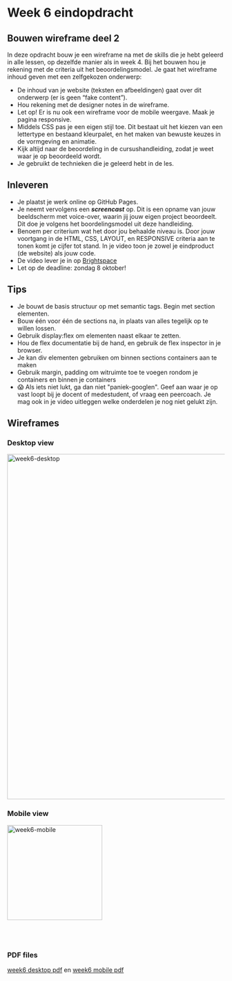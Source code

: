 # Week 6 eindopdracht

## Bouwen wireframe deel 2 

In deze opdracht bouw je een wireframe na met de skills die je hebt geleerd in alle lessen, op dezelfde manier als in week 4. Bij het bouwen hou je rekening met de criteria uit het beoordelingsmodel. Je gaat het wireframe inhoud geven met een zelfgekozen onderwerp: 

- De inhoud van je website (teksten en afbeeldingen) gaat over dit onderwerp (er is geen “fake content”). 
- Hou rekening met de designer notes in de wireframe. 
- Let op! Er is nu ook een wireframe voor de mobile weergave. Maak je pagina responsive. 
- Middels CSS pas je een eigen stijl toe. Dit bestaat uit het kiezen van een lettertype en bestaand kleurpalet, en het maken van bewuste keuzes in de vormgeving en animatie.
- Kijk altijd naar de beoordeling in de cursushandleiding, zodat je weet waar je op beoordeeld wordt.
- Je gebruikt de technieken die je geleerd hebt in de les.

## Inleveren
 
- Je plaatst je werk online op GitHub Pages.
- Je neemt vervolgens een ***screencast*** op. Dit is een opname van jouw beeldscherm met voice-over, waarin jij jouw eigen project beoordeelt. Dit doe je volgens het boordelingsmodel uit deze handleiding.
- Benoem per criterium wat het door jou behaalde niveau is. Door jouw voortgang in de HTML, CSS, LAYOUT, en RESPONSIVE criteria aan te tonen komt je cijfer tot stand. In je video toon je zowel je eindproduct (de website) als jouw code.
- De video lever je in op [Brightspace](https://brightspace.hr.nl)
- Let op de deadline: zondag 8 oktober!

## Tips

- Je bouwt de basis structuur op met semantic tags. Begin met section elementen.
- Bouw één voor één de sections na, in plaats van alles tegelijk op te willen lossen.
- Gebruik display:flex om elementen naast elkaar te zetten.
- Hou de flex documentatie bij de hand, en gebruik de flex inspector in je browser.
- Je kan div elementen gebruiken om binnen sections containers aan te maken
- Gebruik margin, padding om witruimte toe te voegen rondom je containers en binnen je containers
- 😱 Als iets niet lukt, ga dan niet "paniek-googlen". Geef aan waar je op vast loopt bij je docent of medestudent, of vraag een peercoach. Je mag ook in je video uitleggen welke onderdelen je nog niet gelukt zijn.

## Wireframes

### Desktop view

<img width="800" alt="week6-desktop" src="https://github.com/HR-CMGT/frontend-2023-2024/assets/6097853/7eb43fee-e20d-4965-a0e1-ba3fe6a890a7">

<br>

### Mobile view

<img width="220" alt="week6-mobile" src="https://github.com/HR-CMGT/frontend-2023-2024/assets/6097853/44077b45-d580-4c6c-a1b7-c8814083ffe9">

<br><br>

### PDF files

[week6 desktop pdf](https://github.com/HR-CMGT/frontend-2023-2024/files/12535978/week6-desktop.pdf) en [week6 mobile pdf](https://github.com/HR-CMGT/frontend-2023-2024/files/12535984/week6-mobile.pdf)




